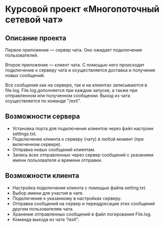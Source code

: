 # Курсовой проект «Многопоточный сетевой чат»

## Описание проекта
Первое приложение — сервер чата. Оно ожидает подключения пользователей.

Второе приложение — клиент чата. С помощью него происходит подключение к серверу чата и осуществляется доставка и получение новых сообщений.

Все сообщения как на сервере, так и на клиентах записываются в file.log. File.log дополняется при каждом запуске, а также при отправленном или полученном сообщении. Выход из чата осуществляется по команде "/exit".

## Возможности сервера
- Установка порта для подключения клиентов через файл настроек settings.txt.
- Подключение клиента к серверу (чату) в любой момент (при включенном сервере).
- Отправка новых сообщений клиентам.
- Запись всех отправленных через сервер сообщений с указанием имени пользователя и времени отправки.

## Возможности клиента
- Настройка подключения клиента с помощью файла setting.txt.
- Выбор имени для участия в чате.
- Подключение к указанному в настройках серверу.
- Отправка сообщений на сервер и переадресация этих сообщений другим пользователям чата.
- Хранение отправленных сообщений в файл логирования File.log.
- Команда выхода из чата “/exit”.

